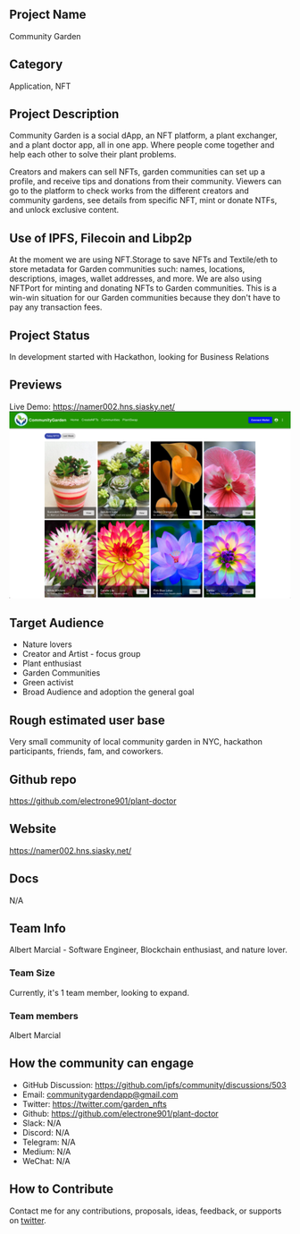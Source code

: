 ## Project Name

Community Garden

## Category

Application, NFT

## Project Description

Community Garden is a social dApp, an NFT platform, a plant exchanger, and a plant doctor app, all in one app. Where people come together and help each other to solve their plant problems.

Creators and makers can sell NFTs, garden communities can set up a profile, and receive tips and donations from their community. Viewers can go to the platform to check works from the different creators and community gardens, see details from specific NFT, mint or donate NTFs, and unlock exclusive content.


## Use of IPFS, Filecoin and Libp2p

At the moment we are using NFT.Storage to save NFTs and Textile/eth to store metadata for Garden communities such: names, locations, descriptions, images, wallet addresses, and more. We are also using NFTPort for minting and donating NFTs to Garden communities. This is a win-win situation for our Garden communities because they don't have to pay any transaction fees.

## Project Status
In development started with Hackathon, looking for Business Relations

## Previews
Live Demo: https://namer002.hns.siasky.net/
![image](https://raw.githubusercontent.com/electrone901/plant-doctor/main/src/images/cover_.png)

## Target Audience
 - Nature lovers
 - Creator and Artist - focus group
  - Plant enthusiast
  - Garden Communities
  - Green activist
  - Broad Audience and adoption the general goal

## Rough estimated user base
Very small community of local community garden in NYC,
hackathon participants, friends, fam, and coworkers.

## Github repo
https://github.com/electrone901/plant-doctor

## Website
https://namer002.hns.siasky.net/

## Docs
N/A

## Team Info
Albert Marcial - Software Engineer, Blockchain enthusiast, and nature lover.

### Team Size
Currently, it's 1 team member, looking to expand.

### Team members
Albert Marcial

## How the community can engage
- GitHub Discussion: https://github.com/ipfs/community/discussions/503
- Email: communitygardendapp@gmail.com
- Twitter: https://twitter.com/garden_nfts
- Github: https://github.com/electrone901/plant-doctor
- Slack: N/A
- Discord: N/A
- Telegram: N/A
- Medium: N/A
- WeChat: N/A

## How to Contribute

Contact me for any contributions, proposals, ideas, feedback, or supports on [twitter](https://twitter.com/garden_nfts).



